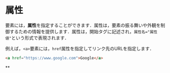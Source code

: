 # 属性

要素には，**属性**を指定することができます．属性は，要素の振る舞いや外観を制御するための情報を提供します．属性は，開始タグに記述され，`属性名="属性値"`という形式で表現されます．

例えば，`<a>`要素には，`href`属性を指定してリンク先のURLを指定します．

```html
<a href="https://www.google.com">Google</a>
```

**